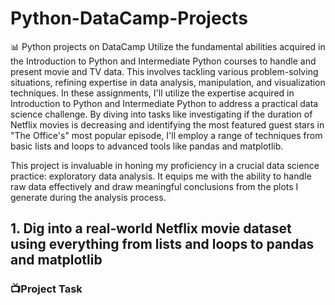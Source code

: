 # Python-DataCamp-Projects
📊 Python projects on DataCamp
  Utilize the fundamental abilities acquired in the Introduction to Python and Intermediate Python courses to handle and present movie and TV data. This involves tackling various problem-solving situations, refining expertise in data analysis, manipulation, and visualization techniques. In these assignments, I'll utilize the expertise acquired in Introduction to Python and Intermediate Python to address a practical data science challenge. By diving into tasks like investigating if the duration of Netflix movies is decreasing and identifying the most featured guest stars in "The Office's" most popular episode, I'll employ a range of techniques from basic lists and loops to advanced tools like pandas and matplotlib. 
  
  This project is invaluable in honing my proficiency in a crucial data science practice: exploratory data analysis. It equips me with the ability to handle raw data effectively and draw meaningful conclusions from the plots I generate during the analysis process.

## 1.  Dig into a real-world Netflix movie dataset using everything from lists and loops to pandas and matplotlib
### 📺Project Task
  

  







